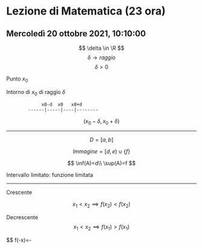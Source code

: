 # Lezione di Matematica (23 ora)
## Mercoledì 20 ottobre 2021, 10:10:00


$$
\delta \in \R
$$
$$
\delta\to raggio
$$
$$
\delta> 0
$$



Punto $x_0$

Intorno di $x_0$ di raggio $\delta$           
   
	
			     x0-d  x0   x0+d
			------|-----|----|--------

$$
(x_0-\delta,x_0+\delta)
$$



---

$$
D=[a,b]
$$

$$
Immagine=[d,e)\cup\{f\}
$$

$$
\inf(A)=d\\
\sup(A)=f
$$

Intervallo limitato: funzione limitata

---


Crescente


$$
x_1 < x_2 \implies f(x_2) < f(x_2)
$$

Decrescente
$$
x_1 < x_2 \implies f(x_1) > f(x_1)
$$


$$
f(-x)=-
<!--stackedit_data:
eyJoaXN0b3J5IjpbMzE3MjE5ODcsNzg2MTg2NDFdfQ==
-->
